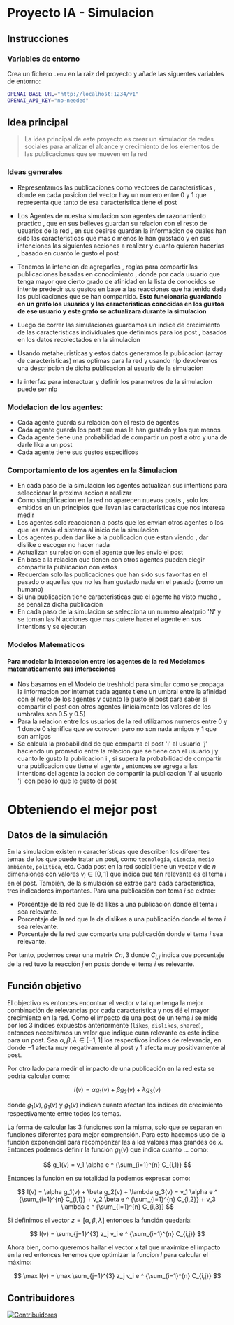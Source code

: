 # Proyecto IA - Simulacion

## Instrucciones

### Variables de entorno

Crea un fichero `.env` en la raiz del proyecto y añade las siguentes variables de entorno:

```bash
OPENAI_BASE_URL="http://localhost:1234/v1"
OPENAI_API_KEY="no-needed"
```


## Idea principal

> La idea principal de este proyecto es crear un simulador de redes sociales para analizar el alcance y crecimiento de los elementos de las publicaciones que se mueven en la red

### Ideas generales

- Representamos las publicaciones como vectores de caracteristicas , donde en cada posicion del vector hay un numero entre 0 y 1 que representa que tanto de esa caracteristica tiene el post
- Los Agentes de nuestra simulacion son agentes de razonamiento practico , que en sus believes guardan su relacion con el resto de usuarios de la red , en sus desires guardan la informacion de cuales han sido las caracteristicas que mas o menos le han gusstado y en sus intenciones las siguientes acciones a realizar y cuanto quieren hacerlas , basado en cuanto le gusto el post
- Tenemos la intencion de agregarles , reglas para compartir las publicaciones basadas en conocimiento , donde por cada usuario que tenga mayor que cierto grado de afinidad en la lista de conocidos se intente predecir sus gustos en base a las reacciones que ha tenido dada las publicaciones que se han compartido. __Esto funcionaria guardando en un grafo los usuarios y las caracteristicas conocidas en los gustos de ese usuario y este grafo se actualizara durante la simulacion__

- Luego de correr las simulaciones guardamos un indice de crecimiento de las caracteristicas individuales que definimos para los post , basados en los datos recolectados en la simulacion
- Usando metaheuristicas y estos datos generamos la publicacion (array de caracteristicas) mas optimas para la red y usando nlp devolvemos una descripcion de dicha publicacion al usuario de la simulacion

- la interfaz para interactuar y definir los parametros de la simulacion puede ser nlp

### Modelacion de los agentes:

- Cada agente guarda su relacion con el resto de agentes
- Cada agente guarda los post que mas le han gustado y los que menos
- Cada agente tiene una probabilidad de compartir un post a otro y una de darle like a un post
- Cada agente tiene sus gustos especificos

### Comportamiento de los agentes en la Simulacion

- En cada paso de la simulacion los agentes actualizan sus intentions para seleccionar la proxima accion a realizar
- Como simplificacion en la red no aparecen nuevos posts , solo los emitidos en un principios que llevan las caracteristicas que nos interesa medir
- Los agentes solo reaccionan a posts que les envian otros agentes o los que les envia el sistema al inicio de la simulacion
- Los agentes puden dar like a la publicacion que estan viendo , dar dislike o escoger no hacer nada
- Actualizan su relacion con el agente que les envio el post
- En base a la relacion que tienen con otros agentes pueden elegir compartir la publicacion con estos
- Recuerdan solo las publicaciones que han sido sus favoritas en el pasado o aquellas que no les han gustado nada en el pasado (como un humano)
- Si una publicacion tiene caracteristicas que el agente ha visto mucho , se penaliza dicha publicacion
- En cada paso de la simulacion se selecciona un numero aleatprio 'N' y se toman las N acciones que mas quiere hacer el agente en sus intentions y se ejecutan

### Modelos Matematicos

#### Para modelar la interaccion entre los agentes de la red Modelamos matematicamente sus interacciones

- Nos basamos en el Modelo de treshhold para simular como se propaga la informacion por internet cada agente tiene un umbral entre la afinidad con el resto de los agentes y cuanto le gusto el post para saber si compartir el post con otros agentes (inicialmente los valores de los umbrales son 0.5 y 0.5)
- Para la relacion entre los usuarios de la red utilizamos numeros entre 0 y 1 donde 0 significa que se conocen pero no son nada amigos y 1 que son amigos
- Se calcula la probabilidad de que comparta el post 'i' al usuario 'j' haciendo un promedio entre la relacion que se tiene con el usuario j y cuanto le gusto la publicacion i , si supera la probabilidad de compartir una publicacion que tiene el agente , entonces se agrega a las intentions del agente la accion de compartir la publicacion 'i' al usuario 'j' con peso lo que le gusto el post


# Obteniendo el mejor post

## Datos de la simulación

En la simulacion existen $n$ características que describen los diferentes temas de los que puede tratar un post, como `tecnología`, `ciencia`, `medio ambiente`, `política`, etc. Cada post en la red social tiene un vector $v$ de $n$ dimensiones con valores $v_i \in [0, 1]$ que indica que tan relevante es el tema $i$ en el post.
También, de la simulación se extrae para cada característica, tres indicadores importantes. Para una publicación con tema $i$ se extrae:

- Porcentaje de la red que le da likes a una publicación donde el tema $i$ sea relevante.
- Porcentaje de la red que le da dislikes a una publicación donde el tema $i$ sea relevante.
- Porcentaje de la red que comparte una publicación donde el tema $i$ sea relevante.

Por tanto, podemos crear una matrix $C{n,3}$ donde $C_{i,j}$ indica que porcentaje de la red tuvo la reacción $j$ en posts donde el tema $i$ es relevante.

## Función objetivo

El objectivo es entonces encontrar el vector $v$ tal que tenga la mejor combinación de relevancias por cada característica y nos dé el mayor crecimiento en la red. Como el impacto de una post de un tema $i$ se mide por los 3 índices expuestos anteriormente (`likes`, `dislikes`, `shared`), entonces necesitamos un valor que indique cuan relevante es este índice para un post. Sea $\alpha, \beta, \lambda \in [-1, 1]$ los respectivos indices de relevancia, en donde $-1$ afecta muy negativamente al post y $1$ afecta muy positivamente al post.

Por otro lado para medir el impacto de una publicación en la red esta se podría calcular como:

$$
I(v) = \alpha g_1(v) + \beta g_2(v) + \lambda g_3(v)
$$

donde $g_1(v), g_1(v)$ y $g_1(v)$ indican cuanto afectan los indices de crecimiento respectivamente entre todos los temas.

La forma de calcular las 3 funciones son la misma, solo que se separan en funciones diferentes para mejor comprensión. Para esto hacemos uso de la función exponencial para recompenzar las a los valores mas grandes de $x$. Entonces podemos definir la función $g_1(v)$ que indica cuanto ... como:

$$
g_1(v) = v_1 \alpha e ^ {\sum_{i=1}^{n} C_{i,1}} 
$$

Entonces la función en su totalidad la podemos expresar como:

$$
I(v) = \alpha g_1(v) + \beta g_2(v) + \lambda g_3(v) = v_1 \alpha e ^ {\sum_{i=1}^{n} C_{i,1}} + v_2 \beta e ^ {\sum_{i=1}^{n} C_{i,2}} + v_3 \lambda e ^ {\sum_{i=1}^{n} C_{i,3}}
$$

Si definimos el vector $z = [\alpha, \beta, \lambda]$ entonces la función quedaría:

$$
I(v) = \sum_{j=1}^{3} z_j v_i  e ^ {\sum_{i=1}^{n} C_{i,j}}
$$

Ahora bien, como queremos hallar el vector $x$ tal que maximize el impacto en la red entonces tenemos que optimizar la funcion $I$ para calcular el máximo:

$$
\max I(v) = \max \sum_{j=1}^{3} z_j v_i e ^ {\sum_{i=1}^{n} C_{i,j}}
$$

## Contribuidores

[![Contribuidores](https://contrib.rocks/image?repo=AlexSanchez-bit/social-network-simulation)](https://github.com/AlexSanchez-bit/social-network-simulation/graphs/contributors)
